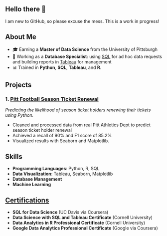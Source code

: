 ## Hello there 👋

I am new to GitHub, so please excuse the mess. This is a work in progress!

## About Me

- 🎓 Earning a **Master of Data Science** from the University of Pittsburgh
- 💼 Working as a **Database Specialist**: using [SQL](https://github.com/TravisRogan/SQL) for ad hoc data requests and building reports in [Tableau](https://public.tableau.com/app/profile/travis.rogan/vizzes) for management
- 📊 Trained in **Python**, **SQL**, **Tableau**, and **R**.

## Projects

### 1. [Pitt Football Season Ticket Renewal](https://github.com/TravisRogan/pitt_athletics)
*Predicting the likelihood of season ticket holders renewing their tickets using Python.*

- Cleaned and processed data from real Pitt Athletics Dept to predict season ticket holder renewal
- Achieved a recall of 90% and F1 score of 85.2%
- Visualized results with Seaborn and Matplotlib.

## Skills
- **Programming Languages**: Python, R, SQL
- **Data Visualization**: Tableau, Seaborn, Matplotlib
- **Database Management**
- **Machine Learning**

## [Certifications](https://www.linkedin.com/in/travisrogan)
- **SQL for Data Science** (UC Davis via Coursera)
- **Data Science with SQL and Tableau Certificate** (Cornell University)
- **Data Analytics in R Professional Certificate** (Cornell University)
- **Google Data Analytics Professional Certificate** (Google via Coursera)


<!--
**TravisRogan/TravisRogan** is a ✨ _special_ ✨ repository because its `README.md` (this file) appears on your GitHub profile.

Here are some ideas to get you started:

- 🔭 I’m currently working on ...
- 🌱 I’m currently learning ...
- 👯 I’m looking to collaborate on ...
- 🤔 I’m looking for help with ...
- 💬 Ask me about ...
- 📫 How to reach me: ...
- 😄 Pronouns: ...
- ⚡ Fun fact: ...
-->
